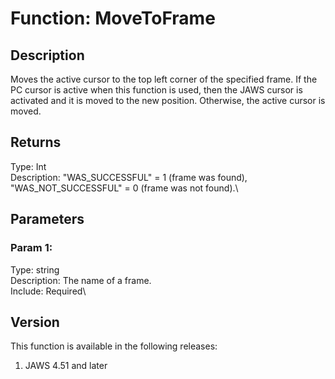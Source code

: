 # Function: MoveToFrame

## Description

Moves the active cursor to the top left corner of the specified frame.
If the PC cursor is active when this function is used, then the JAWS
cursor is activated and it is moved to the new position. Otherwise, the
active cursor is moved.

## Returns

Type: Int\
Description: \"WAS_SUCCESSFUL\" = 1 (frame was found),
\"WAS_NOT_SUCCESSFUL\" = 0 (frame was not found).\

## Parameters

### Param 1:

Type: string\
Description: The name of a frame.\
Include: Required\

## Version

This function is available in the following releases:

1.  JAWS 4.51 and later
